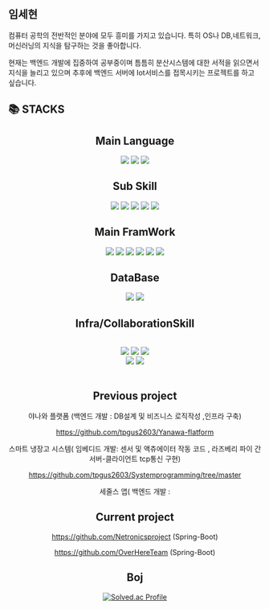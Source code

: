 임세현
--
컴퓨터 공학의 전반적인 분야에 모두 흥미를 가지고 있습니다. 특히 OS나 DB,네트워크,머신러닝의 지식을 탐구하는 것을 좋아합니다. 

현재는 백엔드 개발에 집중하여 공부중이며 틈틈히 분산시스템에 대한 서적을 읽으면서 지식을 늘리고 있으며 추후에 백엔드 서버에 Iot서비스를 접목시키는 프로젝트를 하고 싶습니다.



📚 STACKS
--
<div align=center> 
  <h2>Main Language</h2>
  <img src="https://img.shields.io/badge/java-007396?style=for-the-badge&logo=java&logoColor=white"> 
  <img src="https://img.shields.io/badge/c++-00599C?style=for-the-badge&logo=c%2B%2B&logoColor=white">
   <img src="https://img.shields.io/badge/C-3776AB?style=for-the-badge&logo=python&logoColor=white"> 
  <h2>Sub Skill</h2>
  <img src="https://img.shields.io/badge/python-3776AB?style=for-the-badge&logo=python&logoColor=white"> 
  <img src="https://img.shields.io/badge/html5-E34F26?style=for-the-badge&logo=html5&logoColor=white"> 
  <img src="https://img.shields.io/badge/css-1572B6?style=for-the-badge&logo=css3&logoColor=white"> 
  <img src="https://img.shields.io/badge/javascript-F7DF1E?style=for-the-badge&logo=javascript&logoColor=black"> 
  <img src="https://img.shields.io/badge/react.js-F7DF1E?style=for-the-badge&logo=javascript&logoColor=black"> 
  <br>
   <h2>Main FramWork</h2>
  <img src="https://img.shields.io/badge/Spring-6DB33F?style=for-the-badge&logo=Spring&logoColor=green">
  <img src="https://img.shields.io/badge/Spring Boot-6DB33F?style=for-the-badge&logo=Spring Boot&logoColor=yellow">
  <img src="https://img.shields.io/badge/jpa-6DB33F?style=for-the-badge&logo=spring&logoColor=white">
  <img src="https://img.shields.io/badge/springdatajpa-6DB33F?style=for-the-badge&logo=spring&logoColor=white">
  <img src="https://img.shields.io/badge/node.js-339933?style=for-the-badge&logo=Node.js&logoColor=white">
  <img src="https://img.shields.io/badge/express-000000?style=for-the-badge&logo=express&logoColor=white">
  <br>

  <h2>DataBase</h2> 
  <img src="https://img.shields.io/badge/mysql-4479A1?style=for-the-badge&logo=mysql&logoColor=white">  
  <img src="https://img.shields.io/badge/mongoDB-47A248?style=for-the-badge&logo=MongoDB&logoColor=white">
  <br>

  <h2> Infra/CollaborationSkill </h2>
  <br>
  <img src="https://img.shields.io/badge/linux-FCC624?style=for-the-badge&logo=linux&logoColor=black"> 
  <img src="https://img.shields.io/badge/amazonaws-232F3E?style=for-the-badge&logo=amazonaws&logoColor=white"> 
  <img src="https://img.shields.io/badge/docker-색상?style=for-the-badge&logo=docker&logoColor=white">
  <br>
  
  <img src="https://img.shields.io/badge/github-181717?style=for-the-badge&logo=github&logoColor=white">
  <img src="https://img.shields.io/badge/git-F05032?style=for-the-badge&logo=git&logoColor=white">
  <br>

<br>

Previous project
--
야나와 플랫폼 (백엔드 개발 : DB설계 및 비즈니스 로직작성 ,인프라 구축)

https://github.com/tpgus2603/Yanawa-flatform

스마트 냉장고 시스템( 임베디드 개발: 센서 및 액츄에이터 작동 코드 , 라즈베리 파이 간 서버-클라이언트 tcp통신 구현) 

https://github.com/tpgus2603/Systemprogramming/tree/master

세줄스 앱( 백엔드 개발 : 



Current project
--

https://github.com/Netronicsproject  (Spring-Boot)
  
https://github.com/OverHereTeam (Spring-Boot)
  
Boj
-
[![Solved.ac Profile](http://mazassumnida.wtf/api/v2/generate_badge?boj=tpgus2603)](https://solved.ac/tpgus2603/)  

